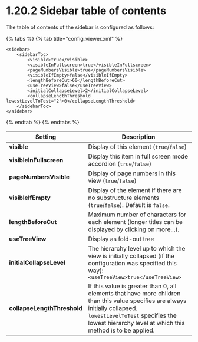 # 1.20.2 Sidebar table of contents

The table of contents of the sidebar is configured as follows:

{% tabs %}
{% tab title="config_viewer.xml" %}
```markup
<sidebar>
    <sidebarToc>
        <visible>true</visible>
        <visibleInFullscreen>true</visibleInFullscreen>
        <pageNumbersVisible>true</pageNumbersVisible>
        <visibleIfEmpty>false</visibleIfEmpty>
        <lengthBeforeCut>60</lengthBeforeCut>
        <useTreeView>false</useTreeView>
        <initialCollapseLevel>2</initialCollapseLevel>
        <collapseLengthThreshold lowestLevelToTest="2">0</collapseLengthThreshold>
    </sidebarToc>
</sidebar>
```
{% endtab %}
{% endtabs %}

| **Setting**                 | Description                                                                                                                                                                                                                     |
| --------------------------- | ------------------------------------------------------------------------------------------------------------------------------------------------------------------------------------------------------------------------------- |
| **visible**                 | Display of this element (`true`/`false`)                                                                                                                                                                                        |
| **visibleInFullscreen**     | Display this item in full screen mode accordion (`true`/`false`)                                                                                                                                                                |
| **pageNumbersVisible**      | Display of page numbers in this view (`true`/`false`)                                                                                                                                                                           |
| **visibleIfEmpty**          | Display of the element if there are no substructure elements (`true`/`false`). Default is `false`.                                                                                                                              |
| **lengthBeforeCut**         | Maximum number of characters for each element (longer titles can be displayed by clicking on more...).                                                                                                                          |
| **useTreeView**             | Display as fold-out tree                                                                                                                                                                                                        |
| **initialCollapseLevel**    | The hierarchy level up to which the view is initially collapsed (if the configuration was specified this way):`<useTreeView>true</useTreeView>`                                                                                 |
| **collapseLengthThreshold** | If this value is greater than 0, all elements that have more children than this value specifies are always initially collapsed. `lowestLevelToTest` specifies the lowest hierarchy level at which this method is to be applied. |
